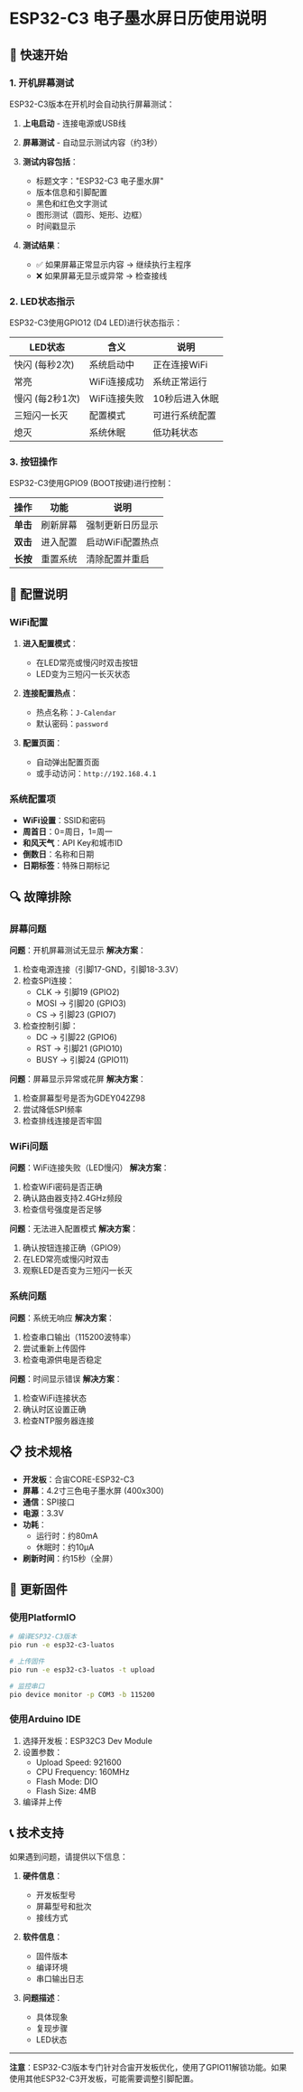 # ESP32-C3 电子墨水屏日历使用说明

## 🚀 快速开始

### 1. 开机屏幕测试

ESP32-C3版本在开机时会自动执行屏幕测试：

1. **上电启动** - 连接电源或USB线
2. **屏幕测试** - 自动显示测试内容（约3秒）
3. **测试内容包括**：
   - 标题文字："ESP32-C3 电子墨水屏"
   - 版本信息和引脚配置
   - 黑色和红色文字测试
   - 图形测试（圆形、矩形、边框）
   - 时间戳显示

4. **测试结果**：
   - ✅ 如果屏幕正常显示内容 → 继续执行主程序
   - ❌ 如果屏幕无显示或异常 → 检查接线

### 2. LED状态指示

ESP32-C3使用GPIO12 (D4 LED)进行状态指示：

| LED状态 | 含义 | 说明 |
|---------|------|------|
| 快闪 (每秒2次) | 系统启动中 | 正在连接WiFi |
| 常亮 | WiFi连接成功 | 系统正常运行 |
| 慢闪 (每2秒1次) | WiFi连接失败 | 10秒后进入休眠 |
| 三短闪一长灭 | 配置模式 | 可进行系统配置 |
| 熄灭 | 系统休眠 | 低功耗状态 |

### 3. 按钮操作

ESP32-C3使用GPIO9 (BOOT按键)进行控制：

| 操作 | 功能 | 说明 |
|------|------|------|
| **单击** | 刷新屏幕 | 强制更新日历显示 |
| **双击** | 进入配置 | 启动WiFi配置热点 |
| **长按** | 重置系统 | 清除配置并重启 |

## 🔧 配置说明

### WiFi配置

1. **进入配置模式**：
   - 在LED常亮或慢闪时双击按钮
   - LED变为三短闪一长灭状态

2. **连接配置热点**：
   - 热点名称：`J-Calendar`
   - 默认密码：`password`

3. **配置页面**：
   - 自动弹出配置页面
   - 或手动访问：`http://192.168.4.1`

### 系统配置项

- **WiFi设置**：SSID和密码
- **周首日**：0=周日，1=周一
- **和风天气**：API Key和城市ID
- **倒数日**：名称和日期
- **日期标签**：特殊日期标记

## 🔍 故障排除

### 屏幕问题

**问题**：开机屏幕测试无显示
**解决方案**：
1. 检查电源连接（引脚17-GND，引脚18-3.3V）
2. 检查SPI连接：
   - CLK → 引脚19 (GPIO2)
   - MOSI → 引脚20 (GPIO3)
   - CS → 引脚23 (GPIO7)
3. 检查控制引脚：
   - DC → 引脚22 (GPIO6)
   - RST → 引脚21 (GPIO10)
   - BUSY → 引脚24 (GPIO11)

**问题**：屏幕显示异常或花屏
**解决方案**：
1. 检查屏幕型号是否为GDEY042Z98
2. 尝试降低SPI频率
3. 检查排线连接是否牢固

### WiFi问题

**问题**：WiFi连接失败（LED慢闪）
**解决方案**：
1. 检查WiFi密码是否正确
2. 确认路由器支持2.4GHz频段
3. 检查信号强度是否足够

**问题**：无法进入配置模式
**解决方案**：
1. 确认按钮连接正确（GPIO9）
2. 在LED常亮或慢闪时双击
3. 观察LED是否变为三短闪一长灭

### 系统问题

**问题**：系统无响应
**解决方案**：
1. 检查串口输出（115200波特率）
2. 尝试重新上传固件
3. 检查电源供电是否稳定

**问题**：时间显示错误
**解决方案**：
1. 检查WiFi连接状态
2. 确认时区设置正确
3. 检查NTP服务器连接

## 📋 技术规格

- **开发板**：合宙CORE-ESP32-C3
- **屏幕**：4.2寸三色电子墨水屏 (400x300)
- **通信**：SPI接口
- **电源**：3.3V
- **功耗**：
  - 运行时：约80mA
  - 休眠时：约10μA
- **刷新时间**：约15秒（全屏）

## 🔄 更新固件

### 使用PlatformIO

```bash
# 编译ESP32-C3版本
pio run -e esp32-c3-luatos

# 上传固件
pio run -e esp32-c3-luatos -t upload

# 监控串口
pio device monitor -p COM3 -b 115200
```

### 使用Arduino IDE

1. 选择开发板：ESP32C3 Dev Module
2. 设置参数：
   - Upload Speed: 921600
   - CPU Frequency: 160MHz
   - Flash Mode: DIO
   - Flash Size: 4MB
3. 编译并上传

## 📞 技术支持

如果遇到问题，请提供以下信息：

1. **硬件信息**：
   - 开发板型号
   - 屏幕型号和批次
   - 接线方式

2. **软件信息**：
   - 固件版本
   - 编译环境
   - 串口输出日志

3. **问题描述**：
   - 具体现象
   - 复现步骤
   - LED状态

---

**注意**：ESP32-C3版本专门针对合宙开发板优化，使用了GPIO11解锁功能。如果使用其他ESP32-C3开发板，可能需要调整引脚配置。 